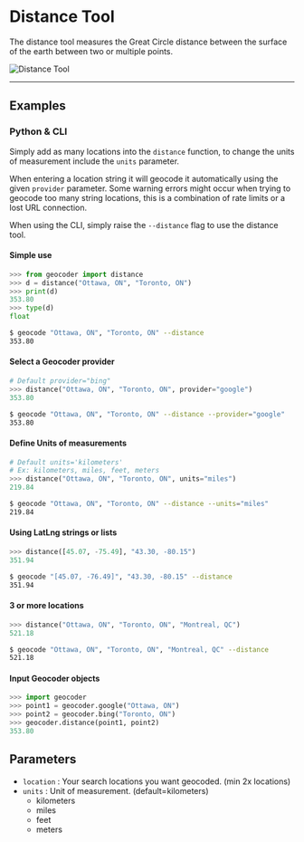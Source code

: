 # Distance Tool

The distance tool measures the Great Circle distance between the surface of the earth between two or multiple points.

![Distance Tool](https://pbs.twimg.com/media/CAbDTPKW8AAQ68l.png:large)

***

## Examples

### Python & CLI

Simply add as many locations into the `distance` function, to change the units of measurement include the `units` parameter.

When entering a location string it will geocode it automatically using the given `provider` parameter. Some warning errors might occur when trying to geocode too many string locations, this is a combination of rate limits or a lost URL connection.

When using the CLI, simply raise the `--distance` flag to use the distance tool.

#### Simple use

```python
>>> from geocoder import distance
>>> d = distance("Ottawa, ON", "Toronto, ON")
>>> print(d)
353.80
>>> type(d)
float
```

```bash
$ geocode "Ottawa, ON", "Toronto, ON" --distance
353.80
```

#### Select a Geocoder provider

```python
# Default provider="bing"
>>> distance("Ottawa, ON", "Toronto, ON", provider="google")
353.80
```

```bash
$ geocode "Ottawa, ON", "Toronto, ON" --distance --provider="google"
353.80
```

#### Define Units of measurements

```python
# Default units='kilometers'
# Ex: kilometers, miles, feet, meters
>>> distance("Ottawa, ON", "Toronto, ON", units="miles")
219.84
```

```bash
$ geocode "Ottawa, ON", "Toronto, ON" --distance --units="miles"
219.84
```

#### Using LatLng strings or lists

```python
>>> distance([45.07, -75.49], "43.30, -80.15")
351.94
```

```bash
$ geocode "[45.07, -76.49]", "43.30, -80.15" --distance
351.94
```

#### 3 or more locations

```python
>>> distance("Ottawa, ON", "Toronto, ON", "Montreal, QC")
521.18
```

```bash
$ geocode "Ottawa, ON", "Toronto, ON", "Montreal, QC" --distance
521.18
```

#### Input Geocoder objects

```python
>>> import geocoder
>>> point1 = geocoder.google("Ottawa, ON")
>>> point2 = geocoder.bing("Toronto, ON")
>>> geocoder.distance(point1, point2)
353.80
```

## Parameters

- `location` : Your search  locations you want geocoded. (min 2x locations)
- `units` :  Unit of measurement. (default=kilometers)
    - kilometers
    - miles
    - feet
    - meters
